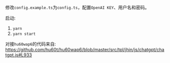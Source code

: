 修改`config.example.ts`为`config.ts`，配置`OpenAI KEY`、用户名和密码。

启动:
1. `yarn`
2. `yarn start`

对接`hu60wap6`的代码来自: https://github.com/hu60t/hu60wap6/blob/master/src/tpl/jhin/js/chatgpt/chatgpt.js#L933